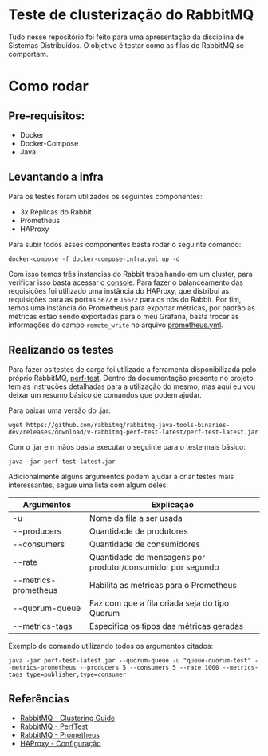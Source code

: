 # Teste de clusterização do RabbitMQ

Tudo nesse repositório foi feito para uma apresentação da disciplina de Sistemas Distribuídos. O objetivo é testar como as filas do RabbitMQ se comportam.

# Como rodar

## Pre-requisitos:

- Docker
- Docker-Compose
- Java

## Levantando a infra

Para os testes foram utilizados os seguintes componentes:
- 3x Replicas do Rabbit
- Prometheus
- HAProxy

Para subir todos esses componentes basta rodar o seguinte comando:

```shell
docker-compose -f docker-compose-infra.yml up -d
```

Com isso temos três instancias do Rabbit trabalhando em um cluster, para verificar isso basta acessar o [console](http://localhost:15672). Para fazer 
o balanceamento das requisições foi utilizado uma instância do HAProxy, que distribui as requisições para as portas `5672` e `15672` para os nós do Rabbit.
Por fim, temos uma instância do Prometheus para exportar métricas, por padrão as métricas estão sendo exportadas para o meu Grafana, basta trocar as informações
do campo `remote_write` no arquivo [prometheus.yml](prometheus.yml).

## Realizando os testes

Para fazer os testes de carga foi utilizado a ferramenta disponibilizada pelo próprio RabbitMQ, [perf-test](https://github.com/rabbitmq/rabbitmq-perf-test). 
Dentro da documentação presente no projeto tem as instruções detalhadas para a utilização do mesmo, mas aqui eu vou deixar um resumo básico de comandos que podem ajudar.

Para baixar uma versão do .jar:

```shell
wget https://github.com/rabbitmq/rabbitmq-java-tools-binaries-dev/releases/download/v-rabbitmq-perf-test-latest/perf-test-latest.jar
```

Com o .jar em mãos basta executar o seguinte para o teste mais básico:

```shell
java -jar perf-test-latest.jar
```

Adicionalmente alguns argumentos podem ajudar a criar testes mais interessantes, segue uma lista com algum deles:

|       Argumentos      |                          Explicação                         |
| --------------------- | ----------------------------------------------------------- |
| -u                    | Nome da fila a ser usada                                    |
| --producers           | Quantidade de produtores                                    |
| --consumers           | Quantidade de consumidores                                  |
| --rate                | Quantidade de mensagens por produtor/consumidor por segundo |
| --metrics-prometheus  | Habilita as métricas para o Prometheus                      |
| --quorum-queue        | Faz com que a fila criada seja do tipo Quorum               |
| --metrics-tags        | Especifica os tipos das métricas geradas                    |

Exemplo de comando utilizando todos os argumentos citados:

```shell
java -jar perf-test-latest.jar --quorum-queue -u "queue-quorum-test" --metrics-prometheus --producers 5 --consumers 5 --rate 1000 --metrics-tags type=publisher,type=consumer
```

## Referências

- [RabbitMQ - Clustering Guide](https://www.rabbitmq.com/clustering.html)
- [RabbitMQ - PerfTest](https://perftest.rabbitmq.com/)
- [RabbitMQ - Prometheus](https://www.rabbitmq.com/prometheus.html)
- [HAProxy - Configuração](https://docs.haproxy.org/1.7/configuration.html)
